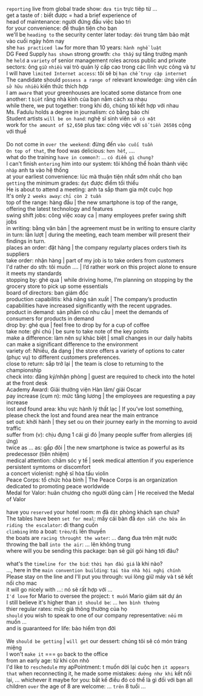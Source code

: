 `reporting` live from global trade show: `đưa tin` trực tiêp từ ...\
get a taste of : biết được = had a brief experience of\
head of maintenance: người đứng đầu việc bảo trì\
for your convenience: để thuận tiện cho bạn\
we'll be `heading to` the security center later today: `đến` trung tâm bảo mật vào cuối ngày hôm nay\
she `has practiced law` for more than 10 years: `hành nghề luật`\
DG Feed Supply `has shown` strong growth: `cho thấy` sự tăng trưởng mạnh\
he `held` a `variety` of senior management roles across public and private sectors: ông `giữ` `nhiều` vai trò quản lý cấp cao trong các lĩnh vực công và tư\
I will have `limited Internet access`: tôi sẽ bị `hạn chế truy cập internet`\
The candidate should `possess a range of` relevant knowledge: ứng viên cần `sở hữu nhiều` kiến thức thích hợp\
I am `aware` that your greenhouses are located some distance from one another: t `biết` rằng nhà kính của bạn nằm cách xa nhau\
while there, we put together: trong khi đó, chúng tôi kết hợp với nhau\
Ms. Fadulu holds a degree in journalism: có bằng báo chí\
Student artists `will be on hand`: nghệ sĩ sinh viên `sẽ có mặt`\
work for `the amount of $2,650` plus tax: công việc với `số tiền 2650$` cộng với thuế\
\
Do not come in `over the weekend`: đừng đến `vào cuối tuần`\
`On top of that`, the food was delicious: `hơn hết`, ....\
what do the training `have in common?`: ... `có điểm gì chung?`\
I can't finish `entering` him into our system: tôi không thể hoàn thành việc `nhập` anh ta vào hệ thống\
at your earliest convenience: lúc mà thuận tiện nhất sớm nhất cho bạn\
`getting` the minimum grades: `đạt` được điểm tối thiểu\
He is about to attend a meeting: anh ta sắp tham gia một cuộc họp\
It's only `2 weeks away`: `chỉ còn 2 tuần`\
top of the range: hàng đầu | the new smartphone is top of the range, offering the latest technology and features\
swing shift jobs: công việc xoay ca | many employees prefer swing shift jobs\
in writing: bằng văn bản | the agreement must be in writing to ensure clarity\
in turn: lần lượt | during the meeting, each team member will present their findings in turn.\
places an order: đặt hàng | the company regularty places orders tiwh its suppliers\
take order: nhận hàng | part of my job is to take orders from customers\
I'd rather do sth: tôi muốn …. | I’d rather work on this project alone to ensure it meets my standards\
stopping by: ghé qua | while driving home, I’m planning on stopping by the grocery store to pick up some essentials\
board of directors: ban giám đốc\
production capabilitis: khả năng sản xuất | The company’s productin capabilities have increased significantly with the recent upgrades.\
product in demand: sản phẩm có nhu cầu | meet the demands of consumers for products in demand\
drop by: ghé qua | feel free to drop by for a cup of coffee\
take note: ghi chú | be sure to take note of the key points\
make a difference: làm  nên sự khác biệt | small changes in our daily habits can make a significant difference to the environment\
variety of: Nhiều, đa dạng | the store offers a variety of options to cater (phục vụ) to different customers preferences.\
close to return: sắp trở lại | the team is close to returning to the championship \
check into: đăng ký/nhận phòng | guest are required to check into the hotel at the front desk\
Academy Award: Giải thưởng viện Hàn lâm/ giải Oscar\
pay increase (cụm n): mức tăng lương | the employees are requesting a pay increase\
lost and found area: khu vực hành lý thất lạc | If you’ve lost something, please check the lost and found area near the main entrance\
set out: khởi hành | they set ou on their journey early in the morning to avoid traffic\
suffer from (v): chịu đựng 1 cái gì đó |many people suffer from allergies (dị ứng) \
twice as … as: gấp đôi | the new smartphone is twice as powerful as its predecessor (tiền nhiệm)\
medical attention: chăm sóc y tế | seek medical attention if you experience persistent symtoms or discomfort\
a concert violenist: nghệ sĩ hòa tấu violin\
Peace Corps: tổ chức hòa bình | The Peace Corps is an organization dedicated to promoting peace worldwide\
Medal for Valor: huân chương cho người dũng cảm | He received the Medal of Valor\
\
have you `reserved` your hotel room: m đã `đặt` phòng khách sạn chưa?\
The tables have been `set for meal`: mấy cái bàn đã `dọn sẵn cho bữa ăn`\
`riding the escalator`: đi thang cuốn\
`climbing` into a boat: `trèo/đi` lên thuyền\
the boats are `racing throught the water`: ... đang đua trên mặt nước\
throwing the ball `into the air`: ... lên không trung\
where will you be sending this package: bạn sẽ gửi gói hàng tới đâu?\
\
what's the `timeline for the bid`: `thời hạn đấu giá` là khi nào?\
..., here in the `main convention building`: `tại tòa nhà hội nghị chính`\
Please stay on the line and I'll put you through: vui lòng giữ máy và t sẽ kết nối cho mac\
it will go nicely with ...: nó sẽ rất hợp với ...\
`I'd love` for Mario to oversee the project: `t muốn` Mario giám sát dự án\
I still believe it's higher than `it should be`: ... `hơn bình thường`\
thier regular rates: mức giá thông thường của họ\
`should` you wish to speak to one of our company representative: `nếu` m muốn ...\
and is guaranteed for life: bảo hiểm trọn đời\
\
We `should be getting` | `will get` our dessert: chúng tôi sẽ có món tráng miệng\
I won't `make it` === `go` back to the office\
from an early age: từ khi còn nhỏ\
I'd like to `reschedule` my apPointment: t muốn dời lại cuộc hẹn
`it appears that` when reconnecting it, he made some mistakes: `dường như khi` kết nối lại, ...
whichever it maybe for you: bất kể điều đó có thể là gì đối với bạn
all children `over` the age of 8 are welcome: ... `trên` 8 tuổi ...